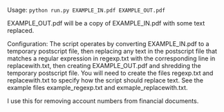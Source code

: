 Usage: `python run.py EXAMPLE_IN.pdf EXAMPLE_OUT.pdf`

EXAMPLE_OUT.pdf will be a copy of EXAMPLE_IN.pdf with some text replaced.

Configuration:
The script operates by converting EXAMPLE_IN.pdf to a temporary postscript
file, then replacing any text in the postscript file that matches a regular
expression in regexp.txt with the corresponding line in replacewith.txt, then
creating EXAMPLE_OUT.pdf and shredding the temporary postscript file. You
will need to create the files regexp.txt and replacewith.txt to specify how the
script should replace text. See the example files example_regexp.txt and
exmaple_replacewith.txt.

I use this for removing account numbers from financial documents.
